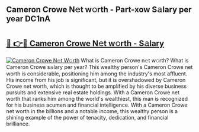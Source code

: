 ## Cameron Crowe N𝚎t w𝚘rth - Part-xow S𝚊lary per year DC1nA

# <h2><a href="http://gc3q9y.nevu.top/?p=Cameron+Crowe">🔗 👉🔴 Cameron Crowe N𝚎t w𝚘rth - S𝚊lary</a></h2>

[![Cameron Crowe N𝚎t W𝚘rth](https://i.imgur.com/Oavwk0R.jpeg)](http://gc3q9y.nevu.top/?p=Cameron+Crowe)
What is Cameron Crowe n𝚎t w𝚘rth? What is Cameron Crowe s𝚊lary per year?
This wealthy person's Cameron Crowe net worth is considerable, positioning him among the industry's most affluent. His income from his job is significant, but it is overshadowed by Cameron Crowe net worth, which is thought to be amplified by his diverse business pursuits and extensive real estate holdings. With a Cameron Crowe net worth that ranks him among the world's wealthiest, this man is recognized for his business acumen and financial intelligence. With a Cameron Crowe net worth in the billions and a notable income, this wealthy person is a shining example of the power of tenacity, dedication, and financial brilliance.
